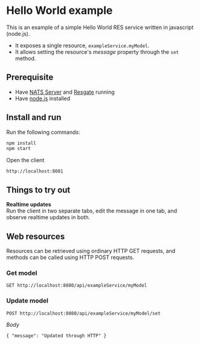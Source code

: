 # Hello World example

This is an example of a simple Hello World RES service written in javascript (node.js).
* It exposes a single resource, `exampleService.myModel`.
* It allows setting the resource's *message* property through the `set` method.

## Prerequisite

* Have [NATS Server](https://nats.io/download/nats-io/gnatsd/) and [Resgate](https://github.com/jirenius/resgate) running
* Have [node.js](https://nodejs.org/en/download/) installed

## Install and run

Run the following commands:
```bash
npm install
npm start
```
Open the client
```
http://localhost:8081
```

## Things to try out

**Realtime updates**  
Run the client in two separate tabs, edit the message in one tab, and observe realtime updates in both.

## Web resources

Resources can be retrieved using ordinary HTTP GET requests, and methods can be called using HTTP POST requests.

### Get model
```
GET http://localhost:8080/api/exampleService/myModel
```

### Update model
```
POST http://localhost:8080/api/exampleService/myModel/set
```
*Body*  
```
{ "message": "Updated through HTTP" }
```